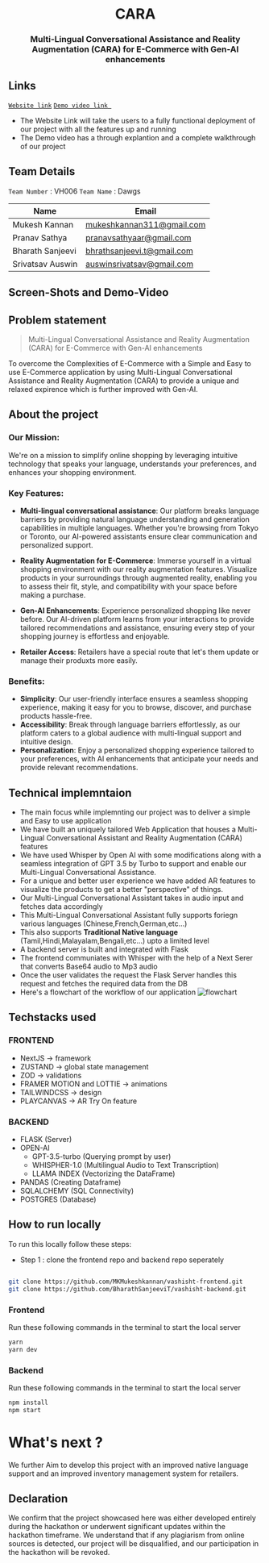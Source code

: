 <div align="center">
    <h1 align="center">CARA</h1>
    <h3>Multi-Lingual Conversational Assistance and Reality Augmentation (CARA) for E-Commerce with Gen-AI enhancements</h3>
</div>

## Links

[`Website link`](https://vashisht-frontend.vercel.app/) [`Demo video link `](#)

- The Website Link will take the users to a fully functional deployment of our project with all the features up and running
- The Demo video has a through explantion and a complete walkthrough of our project

## Team Details

`Team Number` : VH006
`Team Name` : Dawgs

| Name             | Email                      |
| ---------------- | -------------------------- |
| Mukesh Kannan    | mukeshkannan311@gmail.com  |
| Pranav Sathya    | pranavsathyaar@gmail.com   |
| Bharath Sanjeevi | bhrathsanjeevi.t@gmail.com |
| Srivatsav Auswin | auswinsrivatsav@gmail.com  |

## Screen-Shots and Demo-Video

## Problem statement

> Multi-Lingual Conversational Assistance and Reality Augmentation (CARA) for E-Commerce with Gen-AI enhancements

To overcome the Complexities of E-Commerce with a Simple and Easy to use E-Commerce application by using Multi-Lingual Conversational Assistance and Reality Augmentation (CARA) to provide a unique and relaxed expirence which is further improved with Gen-AI.

## About the project

### Our Mission:

We're on a mission to simplify online shopping by leveraging intuitive technology that speaks your language, understands your preferences, and enhances your shopping environment.

### Key Features:

- **Multi-lingual conversational assistance**: Our platform breaks language barriers by providing natural language understanding and generation capabilities in multiple languages. Whether you're browsing from Tokyo or Toronto, our AI-powered assistants ensure clear communication and personalized support.

- **Reality Augmentation for E-Commerce**: Immerse yourself in a virtual shopping environment with our reality augmentation features. Visualize products in your surroundings through augmented reality, enabling you to assess their fit, style, and compatibility with your space before making a purchase.

- **Gen-AI Enhancements**: Experience personalized shopping like never before. Our AI-driven platform learns from your interactions to provide tailored recommendations and assistance, ensuring every step of your shopping journey is effortless and enjoyable.

- **Retailer Access**: Retailers have a special route that let's them update or manage their produxts more easily.

### Benefits:

- **Simplicity**: Our user-friendly interface ensures a seamless shopping experience, making it easy for you to browse, discover, and purchase products hassle-free.
- **Accessibility**: Break through language barriers effortlessly, as our platform caters to a global audience with multi-lingual support and intuitive design.
- **Personalization**: Enjoy a personalized shopping experience tailored to your preferences, with AI enhancements that anticipate your needs and provide relevant recommendations.

## Technical implemntaion

- The main focus while implemnting our project was to deliver a simple and Easy to use application
- We have built an uniquely tailored Web Application that houses a Multi-Lingual Conversational Assistant and Reality Augmentation (CARA) features
- We have used Whisper by Open AI with some modifications along with a seamless integration of GPT 3.5 by Turbo to support and enable our Multi-Lingual Conversational Assistance.
- For a unique and better user experience we have added AR features to visualize the products to get a better "perspective" of things.
- Our Multi-Lingual Conversational Assistant takes in audio input and fetches data accordingly
- This Multi-Lingual Conversational Assistant fully supports foriegn various languages (Chinese,French,German,etc...)
- This also supports **Traditional Native language** (Tamil,Hindi,Malayalam,Bengali,etc...) upto a limited level
- A backend server is built and integrated with Flask
- The frontend communiates with Whisper with the help of a Next Serer that converts Base64 audio to Mp3 audio
- Once the user validates the request the Flask Server handles this request and fetches the required data from the DB
- Here's a flowchart of the workflow of our application
  ![flowchart](https://github.com/Sak1012/vashisht-24/blob/CocaCola/assets/Untitled.png)

## Techstacks used

### FRONTEND

- NextJS -> framework
- ZUSTAND -> global state management
- ZOD -> validations
- FRAMER MOTION and LOTTIE -> animations
- TAILWINDCSS -> design
- PLAYCANVAS -> AR Try On feature

### BACKEND

- FLASK (Server)
- OPEN-AI
  - GPT-3.5-turbo (Querying prompt by user)
  - WHISPHER-1.0 (Multilingual Audio to Text Transcription)
  - LLAMA INDEX (Vectorizing the DataFrame)
- PANDAS (Creating Dataframe)
- SQLALCHEMY (SQL Connectivity)
- POSTGRES (Database)

## How to run locally

To run this locally follow these steps:

- Step 1 : clone the frontend repo and backend repo seperately

```bash

git clone https://github.com/MKMukeshkannan/vashisht-frontend.git
git clone https://github.com/BharathSanjeeviT/vashisht-backend.git

```

### Frontend

Run these following commands in the terminal to start the local server

```bash
yarn
yarn dev
```

### Backend

Run these following commands in the terminal to start the local server

```bash
npm install
npm start
```

# What's next ?

We further Aim to develop this project with an improved native language support and an improved inventory management system for retailers.

## Declaration

We confirm that the project showcased here was either developed entirely during the hackathon or underwent significant updates within the hackathon timeframe. We understand that if any plagiarism from online sources is detected, our project will be disqualified, and our participation in the hackathon will be revoked.
